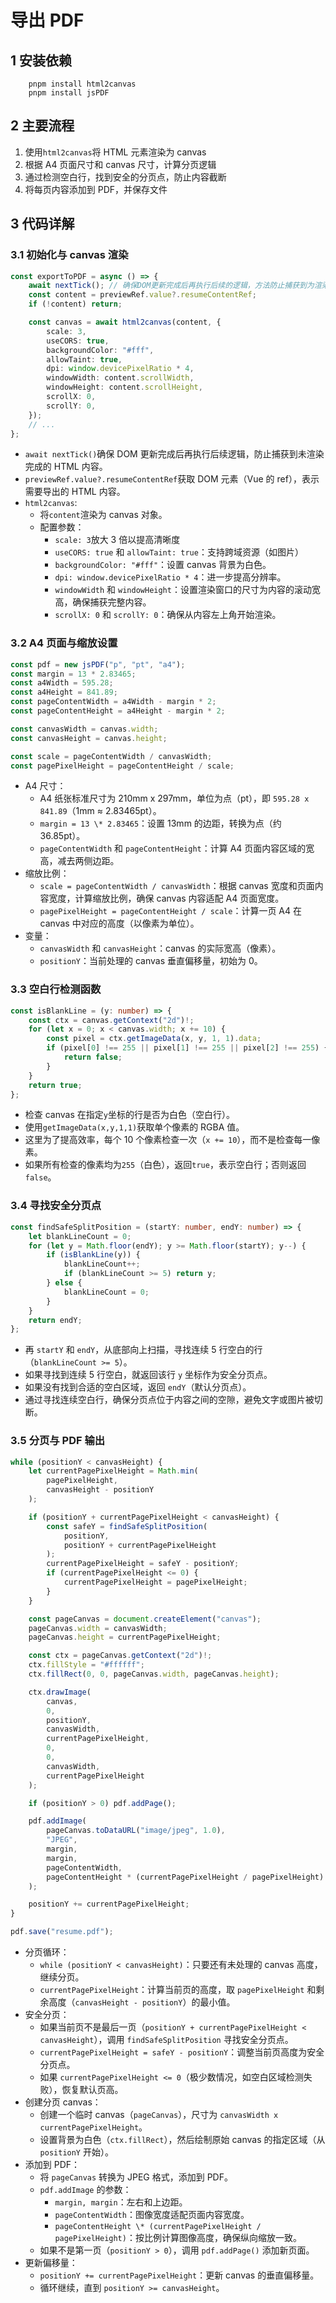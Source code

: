# 导出 PDF

## 1 安装依赖

```shell
    pnpm install html2canvas
    pnpm install jsPDF
```

## 2 主要流程

1. 使用`html2canvas`将 HTML 元素渲染为 canvas
2. 根据 A4 页面尺寸和 canvas 尺寸，计算分页逻辑
3. 通过检测空白行，找到安全的分页点，防止内容截断
4. 将每页内容添加到 PDF，并保存文件

## 3 代码详解

### 3.1 初始化与 canvas 渲染

```ts
const exportToPDF = async () => {
    await nextTick(); // 确保DOM更新完成后再执行后续的逻辑，方法防止捕获到为渲染完成的HTML内容
    const content = previewRef.value?.resumeContentRef;
    if (!content) return;

    const canvas = await html2canvas(content, {
        scale: 3,
        useCORS: true,
        backgroundColor: "#fff",
        allowTaint: true,
        dpi: window.devicePixelRatio * 4,
        windowWidth: content.scrollWidth,
        windowHeight: content.scrollHeight,
        scrollX: 0,
        scrollY: 0,
    });
    // ...
};
```

-   `await nextTick()`确保 DOM 更新完成后再执行后续逻辑，防止捕获到未渲染完成的 HTML 内容。
-   `previewRef.value?.resumeContentRef`获取 DOM 元素（Vue 的 ref），表示需要导出的 HTML 内容。
-   `html2canvas`:
    -   将`content`渲染为 canvas 对象。
    -   配置参数：
        -   `scale: 3`放大 3 倍以提高清晰度
        -   `useCORS: true` 和 `allowTaint: true`：支持跨域资源（如图片）
        -   `backgroundColor: "#fff"`：设置 canvas 背景为白色。
        -   `dpi: window.devicePixelRatio * 4`：进一步提高分辨率。
        -   `windowWidth` 和 `windowHeight`：设置渲染窗口的尺寸为内容的滚动宽高，确保捕获完整内容。
        -   `scrollX: 0` 和 `scrollY: 0`：确保从内容左上角开始渲染。

### 3.2 A4 页面与缩放设置

```ts
const pdf = new jsPDF("p", "pt", "a4");
const margin = 13 * 2.83465;
const a4Width = 595.28;
const a4Height = 841.89;
const pageContentWidth = a4Width - margin * 2;
const pageContentHeight = a4Height - margin * 2;

const canvasWidth = canvas.width;
const canvasHeight = canvas.height;

const scale = pageContentWidth / canvasWidth;
const pagePixelHeight = pageContentHeight / scale;
```

-   A4 尺寸：
    -   A4 纸张标准尺寸为 210mm x 297mm，单位为点（pt），即 `595.28 x 841.89`（1mm ≈ 2.83465pt）。
    -   `margin = 13 \* 2.83465`：设置 13mm 的边距，转换为点（约 36.85pt）。
    -   `pageContentWidth` 和 `pageContentHeight`：计算 A4 页面内容区域的宽高，减去两侧边距。
-   缩放比例：
    -   `scale = pageContentWidth / canvasWidth`：根据 canvas 宽度和页面内容宽度，计算缩放比例，确保 canvas 内容适配 A4 页面宽度。
    -   `pagePixelHeight = pageContentHeight / scale`：计算一页 A4 在 canvas 中对应的高度（以像素为单位）。
-   变量：
    -   `canvasWidth` 和 `canvasHeight`：canvas 的实际宽高（像素）。
    -   `positionY`：当前处理的 canvas 垂直偏移量，初始为 0。

### 3.3 空白行检测函数

```ts
const isBlankLine = (y: number) => {
    const ctx = canvas.getContext("2d")!;
    for (let x = 0; x < canvas.width; x += 10) {
        const pixel = ctx.getImageData(x, y, 1, 1).data;
        if (pixel[0] !== 255 || pixel[1] !== 255 || pixel[2] !== 255) {
            return false;
        }
    }
    return true;
};
```

-   检查 canvas 在指定`y`坐标的行是否为白色（空白行）。
-   使用`getImageData(x,y,1,1)`获取单个像素的 RGBA 值。
-   这里为了提高效率，每个 10 个像素检查一次（`x += 10`），而不是检查每一像素。
-   如果所有检查的像素均为`255`（白色），返回`true`，表示空白行；否则返回`false`。

### 3.4 寻找安全分页点

```ts
const findSafeSplitPosition = (startY: number, endY: number) => {
    let blankLineCount = 0;
    for (let y = Math.floor(endY); y >= Math.floor(startY); y--) {
        if (isBlankLine(y)) {
            blankLineCount++;
            if (blankLineCount >= 5) return y;
        } else {
            blankLineCount = 0;
        }
    }
    return endY;
};
```

-   再 `startY` 和 `endY`，从底部向上扫描，寻找连续 5 行空白的行（`blankLineCount >= 5`）。
-   如果寻找到连续 5 行空白，就返回该行 `y` 坐标作为安全分页点。
-   如果没有找到合适的空白区域，返回 `endY`（默认分页点）。
-   通过寻找连续空白行，确保分页点位于内容之间的空隙，避免文字或图片被切断。

### 3.5 分页与 PDF 输出

```ts
while (positionY < canvasHeight) {
    let currentPagePixelHeight = Math.min(
        pagePixelHeight,
        canvasHeight - positionY
    );

    if (positionY + currentPagePixelHeight < canvasHeight) {
        const safeY = findSafeSplitPosition(
            positionY,
            positionY + currentPagePixelHeight
        );
        currentPagePixelHeight = safeY - positionY;
        if (currentPagePixelHeight <= 0) {
            currentPagePixelHeight = pagePixelHeight;
        }
    }

    const pageCanvas = document.createElement("canvas");
    pageCanvas.width = canvasWidth;
    pageCanvas.height = currentPagePixelHeight;

    const ctx = pageCanvas.getContext("2d")!;
    ctx.fillStyle = "#ffffff";
    ctx.fillRect(0, 0, pageCanvas.width, pageCanvas.height);

    ctx.drawImage(
        canvas,
        0,
        positionY,
        canvasWidth,
        currentPagePixelHeight,
        0,
        0,
        canvasWidth,
        currentPagePixelHeight
    );

    if (positionY > 0) pdf.addPage();

    pdf.addImage(
        pageCanvas.toDataURL("image/jpeg", 1.0),
        "JPEG",
        margin,
        margin,
        pageContentWidth,
        pageContentHeight * (currentPagePixelHeight / pagePixelHeight)
    );

    positionY += currentPagePixelHeight;
}

pdf.save("resume.pdf");
```

-   分页循环：
    -   `while (positionY < canvasHeight)`：只要还有未处理的 canvas 高度，继续分页。
    -   `currentPagePixelHeight`：计算当前页的高度，取 `pagePixelHeight` 和剩余高度（`canvasHeight - positionY`）的最小值。
-   安全分页：
    -   如果当前页不是最后一页（`positionY + currentPagePixelHeight < canvasHeight`），调用 `findSafeSplitPosition` 寻找安全分页点。
    -   `currentPagePixelHeight = safeY - positionY`：调整当前页高度为安全分页点。
    -   如果 `currentPagePixelHeight <= 0`（极少数情况，如空白区域检测失败），恢复默认页高。
-   创建分页 canvas：
    -   创建一个临时 canvas（`pageCanvas`），尺寸为 `canvasWidth x currentPagePixelHeight`。
    -   设置背景为白色（`ctx.fillRect`），然后绘制原始 canvas 的指定区域（从 `positionY` 开始）。
-   添加到 PDF：
    -   将 `pageCanvas` 转换为 JPEG 格式，添加到 PDF。
    -   `pdf.addImage` 的参数：
        -   `margin, margin`：左右和上边距。
        -   `pageContentWidth`：图像宽度适配页面内容宽度。
        -   `pageContentHeight \* (currentPagePixelHeight / pagePixelHeight)`：按比例计算图像高度，确保纵向缩放一致。
    -   如果不是第一页（`positionY > 0`），调用 `pdf.addPage()` 添加新页面。
-   更新偏移量：
    -   `positionY += currentPagePixelHeight`：更新 canvas 的垂直偏移量。
    -   循环继续，直到 `positionY >= canvasHeight`。
